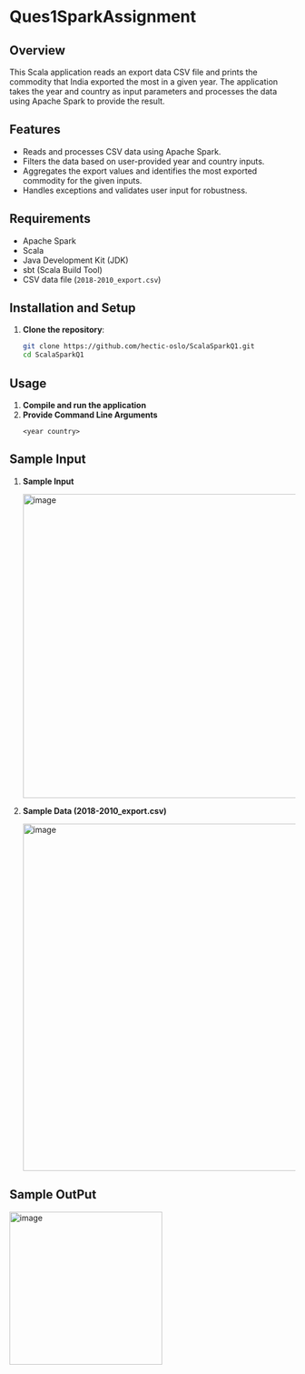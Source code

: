 # Ques1SparkAssignment

## Overview
This Scala application reads an export data CSV file and prints the commodity that India exported the most in a given year. The application takes the year and country as input parameters and processes the data using Apache Spark to provide the result.

## Features
- Reads and processes CSV data using Apache Spark.
- Filters the data based on user-provided year and country inputs.
- Aggregates the export values and identifies the most exported commodity for the given inputs.
- Handles exceptions and validates user input for robustness.

## Requirements
- Apache Spark
- Scala
- Java Development Kit (JDK)
- sbt (Scala Build Tool)
- CSV data file (`2018-2010_export.csv`)

## Installation and Setup
1. **Clone the repository**:
   ```bash
   git clone https://github.com/hectic-oslo/ScalaSparkQ1.git
   cd ScalaSparkQ1
## Usage
1. **Compile and run the application**
2. **Provide Command Line Arguments**
    ```text
    <year country> 
## Sample Input 
1. **Sample Input**


   <img width="535" alt="image" src="https://github.com/user-attachments/assets/701aeb0c-8780-44c5-bb38-7f0051d4565e">
3. **Sample Data (2018-2010_export.csv)**

    <img width="611" alt="image" src="https://github.com/user-attachments/assets/255230dc-1d70-49af-b70f-47b34045f1ff">

## Sample OutPut


   <img width="269" alt="image" src="https://github.com/user-attachments/assets/b6a4c549-2644-4a64-9fe8-7ad779b054a7">


   

    
